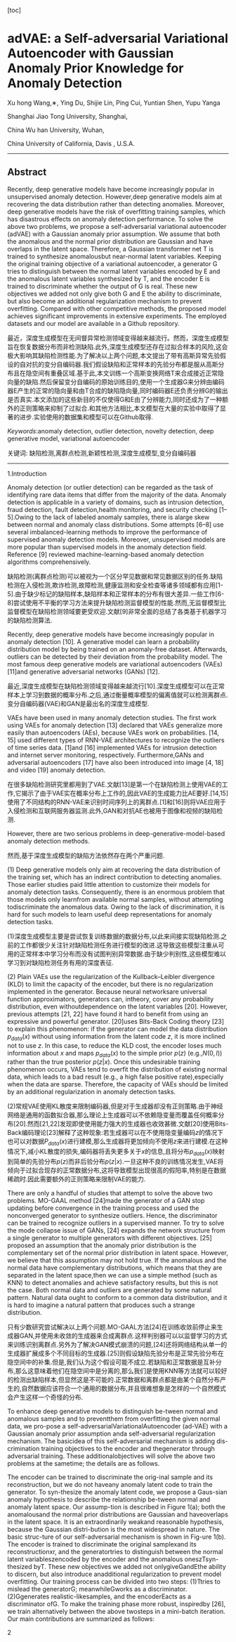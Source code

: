 [toc]
<script type="text/x-mathjax-config">
  MathJax.Hub.Config({
    tex2jax: {
      inlineMath: [ ['$','$'], ["\\(","\\)"] ],
      processEscapes: true
    }
  });
</script>
<script src="https://cdn.mathjax.org/mathjax/latest/MathJax.js?config=TeX-AMS-MML_HTMLorMML" type="text/javascript"></script>

# adVAE: a Self-adversarial Variational Autoencoder with Gaussian Anomaly Prior Knowledge for Anomaly Detection

Xu hong Wang,∗, Ying Du, Shijie Lin, Ping Cui, Yuntian Shen, Yupu Yanga

Shanghai Jiao Tong University, Shanghai,

China Wu han University, Wuhan,

China University of California, Davis , U.S.A.

----

## Abstract

Recently, deep generative models have become increasingly popular in unsupervised anomaly detection. However,deep generative models aim at recovering the data distribution  rather  than detecting anomalies. Moreover, deep generative models have the risk of overfitting training samples, which has disastrous effects on anomaly detection performance. To solve the above two problems, we propose a self-adversarial variational autoencoder (adVAE) with a Gaussian anomaly prior assumption. We assume that both the anomalous and the normal prior distribution are Gaussian and have overlaps in the latent space. Therefore, a Gaussian transformer net T is trained to synthesize anomalousbut near-normal latent variables. Keeping the original training objective of a variational autoencoder, a generator G tries to distinguish between the normal latent variables encoded by E and the anomalous latent variables synthesized by T, and the encoder E is trained to discriminate whether the output of G is real. These new objectives we added not only give both G and E the ability to discriminate, but also become an additional regularization mechanism to prevent overfitting. Compared with other competitive methods, the proposed model achieves significant improvements in extensive experiments. The employed datasets and our model are available in a Github repository.

最近，深度生成模型在无间督异常检测领域变得越来越流行。然而，深度生成模型旨在恢复数据分布而非检测缺陷.此外,深度生成模型还存在过拟合样本的风险,这会极大影响其缺陷检测性能.为了解决以上两个问题,本文提出了带有高斯异常先验假设的自对抗的变分自编码器.我们假设缺陷和正常样本的先验分布都是服从高斯分布且在隐空间有重叠区域.基于此,本文训练一个高斯变换网络T来合成接近正常隐向量的缺陷.然后保留变分自编码的原始训练目的,使用一个生成器G来分辨由编码器E产生的正常的隐向量和由T合成的缺陷隐向量,同时编码器E还负责分辨G的输出是否真实.本文添加的这些新目的不仅使得G和E由了分辨能力,同时还成为了一种额外的正则策略来抑制了过拟合.和其他方法相比,本文模型在大量的实验中取得了显著的进步.实验使用的数据集和模型可以在Github取得.

*Keywords*:anomaly detection, outlier detection, novelty detection, deep generative model, variational autoencoder

关键词: 缺陷检测,离群点检测,新颖性检测,深度生成模型,变分自编码器

----

1.Introduction

Anomaly detection (or outlier detection) can be regarded as the task of identifying rare data items that differ from the majority of the data. Anomaly detection is applicable in a variety of domains, such as intrusion detection, fraud detection, fault detection,health monitoring, and security checking [1–5].Owing to the lack of labeled anomaly samples, there is alarge skew between normal and anomaly class distributions. Some attempts [6–8] use several imbalanced-learning methods to improve the performance of supervised anomaly detection models. Moreover, unsupervised models are more popular than supervised models in the anomaly detection field. Reference [9] reviewed machine-learning-based anomaly detection algorithms comprehensively.

缺陷检测(离群点检测)可以被视为一个区分罕见数据和常见数据区别的任务.缺陷检测在入侵检测,欺诈检测,故障检测,健康监测和安全检查等诸多领域都有应用[1-5].由于缺少标记的缺陷样本,缺陷样本和正常样本的分布有很大差异.一些工作[6-8]尝试使用不平衡的学习方法来提升缺陷检测监督模型的性能.然而,无监督模型比监督模型在缺陷检测领域要更受欢迎.文献[9]非常全面的总结了各类基于机器学习的缺陷检测算法.

Recently, deep generative models have become increasingly popular in anomaly detection [10]. A generative model can learn a probability distribution model by being trained on an anomaly-free dataset. Afterwards, outliers can be detected by their deviation from the probability model. The most famous deep generative models are variational autoencoders (VAEs) [11]and generative adversarial networks (GANs) [12].

最近,深度生成模型在缺陷检测领域变得越来越流行[10].深度生成模型可以在正常样本上学习到数据的概率分布.之后,通过衡量概率模型的偏离值就可以检测离群点.变分自编码器(VAE)和GAN是最出名的深度生成模型.

VAEs have been used in many anomaly detection studies. The first work using VAEs for anomaly detection [13] declared that VAEs generalize more easily than autoencoders (AEs), because VAEs work on probabilities. [14, 15] used different types of RNN-VAE architectures to recognize the outliers of time series data. [1]and [16] implemented VAEs for intrusion detection and internet server monitoring, respectively. Furthermore,GANs and adversarial autoencoders [17] have also been introduced into image [4, 18] and video [19] anomaly detection.

在很多缺陷检测研究里都用到了VAE.文献[13]是第一个在缺陷检测上使用VAE的工作,它揭示了由于VAE实在概率分布上工作的,因此VAE的生成能力比AE要好.[14,15]使用了不同结构的RNN-VAE来识别时间序列上的离群点.[1]和[16]则将VAE应用于入侵检测和互联网服务器监测.此外,GAN和对抗AE也被用于图像和视频的缺陷检测.

However, there are two serious problems in deep-generative-model-based anomaly detection methods.

然而,基于深度生成模型的缺陷方法依然存在两个严重问题.

(1) Deep generative models only aim at recovering the data distribution of the training set, which has an indirect contribution to detecting anomalies. Those earlier studies paid little attention to customize their models for anomaly detection tasks. Consequently, there is an enormous problem that those models only learnfrom available normal samples, without attempting todiscriminate the anomalous data. Owing to the lack of discrimination, it is hard for such models to learn useful deep representations for anomaly detection tasks.

(1)深度生成模型主要是尝试恢复训练数据的数据分布,以此来间接实现缺陷检测.之前的工作都很少关注针对缺陷检测任务进行模型的改进.这导致这些模型注重从可用的正常样本中学习分布而没有试图判别异常数据.由于缺少判别性,这些模型难以学习到对缺陷检测任务有用的深度表征.

(2) Plain VAEs use the regularization of the Kullback–Leibler divergence (KLD) to limit the capacity of the encoder, but there is no regularization implemented in the generator. Because neural networksare universal function approximators, generators can, intheory, cover any probability distribution, even withoutdependence on the latent variables [20]. However, previous attempts [21, 22] have found it hard to benefit from using an expressive and powerful generator. [20]uses Bits-Back Coding theory [23] to explain this phenomenon: if the generator can model the data distribution $p_{data}(x)$ without using information from the latent code $z$, it is more inclined not to use $z$. In this case, to reduce the KLD cost, the encoder loses much information about $x$ and maps $p_{data}(x)$ to the simple prior $p(z)$ (e.g.,$N(0,I)$) rather than the true posterior $p(z|x)$. Once this undesirable training phenomenon occurs, VAEs tend to overfit the distribution of existing normal data, which leads to a bad result (e.g., a high false positive rate),especially when the data are sparse. Therefore, the capacity of VAEs should be limited by an additional regularization in anomaly detection tasks.

(2)常规VAE使用KL散度来限制编码器,但是对于生成器却没有正则策略.由于神经网络是通用的函数拟合器,那么理论上生成器可以不依赖隐变量而覆盖任何概率分布[20].然而[21,22]发现即使使用能力强大的生成器也收效甚微.文献[20]使用Bits-Back编码理论[23]解释了这种现象:若生成器可以在不使用隐变量编码$z$的情况下也可以对数据$P_{data}(x)$进行建模,那么生成器将更加倾向不使用$z$来进行建模.在这种情况下,减小KL散度的损失,编码器将丢失更多关于$x$的信息,且将分布$p_{data}(x)$映射到简单的先验分布$p(z)$而非后验分布$p(z|x)$.一旦这种不良的训练情况发生,VAE将倾向于过拟合现存的正常数据分布,这将导致模型出现很高的假阳率,特别是在数据稀疏时.因此需要额外的正则策略来限制VAE的能力.

There are only a handful of studies that attempt to solve the above two problems. MO-GAAL method [24]made the generator of a GAN stop updating before convergence in the training process and used the nonconverged generator to synthesize outliers. Hence, the discriminator can be trained to recognize outliers in a supervised manner. To try to solve the mode collapse issue of GANs, [24] expands the network structure from a single generator to multiple generators with different objectives. [25] proposed an assumption that the anomaly prior distribution is the complementary set of the normal prior distribution in latent space. However, we believe that this assumption may not hold true. If the anomalous and the normal data have complementary distributions, which means that they are separated in the latent space,then we can use a simple method (such as KNN) to detect anomalies and achieve satisfactory results, but this is not the case. Both normal data and outliers are generated by some natural pattern. Natural data ought to conform to a common data distribution, and it is hard to imagine a natural pattern that produces such a strange distribution.

只有少数研究尝试解决以上两个问题.MO-GAAL方法[24]在训练收敛前停止来生成器GAN,并使用未收敛的生成器来合成离群点.这样判别器可以以监督学习的方式来训练识别离群点.另外为了解决GAN模式崩溃的问题,[24]还将网络结构从单一的生成器扩展成多个不同目标的生成器.[25]则假设缺陷先验分布是正常先验分布在隐空间中的补集.但是,我们认为这个假设可能不成立.若缺陷和正常数据是互补分布,那么这意味着他们在隐空间中是分离的,那么我们是使用KNN等方法就可以较好的检测出缺陷样本,但显然这是不可能的.正常数据和离群点都是由某个自然分布产生的,自然数据应该符合一个通用的数据分布,并且很难想象是怎样的一个自然模式会产生这样一个奇怪的分布.

To enhance deep generative models to distinguish be-tween normal and anomalous samples and to preventthem from overfitting the given normal data, we pro-pose a self-adversarialVariationalAutoencoder (ad-VAE) with a Gaussian anomaly prior assumption anda self-adversarial regularization mechanism. The basicidea of this self-adversarial mechanism is adding dis-crimination training objectives to the encoder and thegenerator through adversarial training. These additionalobjectives will solve the above two problems at the sametime; the details are as follows.

The encoder can be trained to discriminate the orig-inal sample and its reconstruction, but we do not haveany anomaly latent code to train the generator. To syn-thesize the anomaly latent code, we propose a Gaus-sian anomaly hypothesis to describe the relationship be-tween normal and anomaly latent space. Our assump-tion is described in Figure 1(a); both the anomalousand the normal prior distributions are Gaussian and haveoverlaps in the latent space. It is an extraordinarily weakand reasonable hypothesis, because the Gaussian distri-bution is the most widespread in nature. The basic struc-ture of our self-adversarial mechanism is shown in Fig-ure 1(b). The encoder is trained to discriminate the original samplexand its reconstructionxr, and the generatortries to distinguish between the normal latent variableszencoded by the encoder and the anomalous oneszTsyn-thesized byT. These new objectives we added not onlygiveGandEthe ability to discern, but also introduce anadditional regularization to prevent model overfitting.
Our training process can be divided into two steps:
(1)Ttries to mislead the generatorG; meanwhileGworks as a discriminator.
(2)Ggenerates realistic-likesamples, and the encoderEacts as a discriminator ofG. To make the training phase more robust, inspiredby [26], we train alternatively between the above twosteps in a mini-batch iteration.
Our main contributions are summarized as follows:

2






